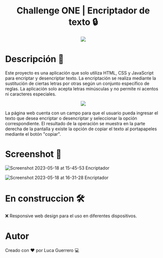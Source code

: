 <h1 align="center"> Challenge ONE | Encriptador de texto 🔒 </h1>
 
<p align="center">
  <a href="https://skillicons.dev">
    <img src="https://github.com/Luka-g22/challenge-one-01/assets/83355802/33985ea9-cf3a-4461-b2e8-50f8ce78c455" />
  </a>
</p>

# Descripción 📖

Este proyecto es una aplicación que solo utiliza HTML, CSS y JavaScript para encriptar y desencriptar texto. La encriptación se realiza mediante la sustitución de ciertas letras por otras según un conjunto específico de reglas. La aplicación solo acepta letras minúsculas y no permite ni acentos ni caracteres especiales.

<p align="center">
  <a href="https://skillicons.dev">
    <img src="https://skills.thijs.gg/icons?i=js,html,css" />
  </a>
</p>

La página web cuenta con un campo para que el usuario pueda ingresar el texto que desea encriptar o desencriptar y seleccionar la opción correspondiente. El resultado de la operación se muestra en la parte derecha de la pantalla y existe la opción de copiar el texto al portapapeles mediante el botón "copiar".

# Screenshot 📸
![Screenshot 2023-05-18 at 15-45-53 Encriptador](https://github.com/Luka-g22/challenge-one-01/assets/83355802/2b4186e1-b796-48e1-9a66-c29f547698a5)

![Screenshot 2023-05-18 at 16-31-28 Encriptador](https://github.com/Luka-g22/challenge-one-01/assets/83355802/2cf132b5-d504-4bff-990a-12df93a956b8)

# En construccion 🛠️

❌ Responsive web design para el uso en diferentes dispositivos.

# Autor

Creado con ♥️ por Luca Guerrero 💻

